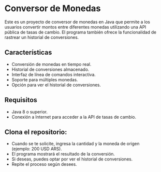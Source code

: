 # Conversor de Monedas

Este es un proyecto de conversor de monedas en Java que permite a los usuarios convertir montos entre diferentes monedas utilizando una API pública de tasas de cambio. El programa también ofrece la funcionalidad de rastrear un historial de conversiones.

## Características

- Conversión de monedas en tiempo real.
- Historial de conversiones almacenado.
- Interfaz de línea de comandos interactiva.
- Soporte para múltiples monedas.
- Opción para ver el historial de conversiones.

## Requisitos

- Java 8 o superior.
- Conexión a Internet para acceder a la API de tasas de cambio.

## Clona el repositorio:
- Cuando se te solicite, ingresa la cantidad y la moneda de origen (ejemplo: 200 USD ARS).
- El programa mostrará el resultado de la conversión.
- Si deseas, puedes optar por ver el historial de conversiones.
- Repite el proceso según desees.
